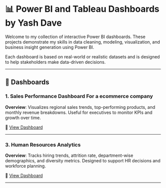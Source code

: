 # 📊 Power BI and Tableau Dashboards by Yash Dave

Welcome to my collection of interactive Power BI dashboards. These projects demonstrate my skills in data cleaning, modeling, visualization, and business insight generation using Power BI.

Each dashboard is based on real-world or realistic datasets and is designed to help stakeholders make data-driven decisions.

---

## 🚀 Dashboards

### 1. **Sales Performance Dashboard For a ecommerce company**
**Overview**: Visualizes regional sales trends, top-performing products, and monthly revenue breakdowns. Useful for executives to monitor KPIs and growth over time.

🔗 [View Dashboard](https://app.powerbi.com/view?r=eyJrIjoiNTc1YmUxYTUtNWQyMC00ZTUxLWJiMzItMDFjYzEyNGY4ZTYwIiwidCI6IjVkMGFhNmVhLTY2MjAtNDg2My05ZTIxLTllY2IxNDAyMjJiYyIsImMiOjh9)

---

### 3. **Human Resources Analytics**
**Overview**: Tracks hiring trends, attrition rate, department-wise demographics, and diversity metrics. Designed to support HR decisions and workforce planning.

🔗 [View Dashboard](https://app.powerbi.com/view?r=eyJrIjoiMGVmMGMzNDYtYTMyYy00MDE0LTg1MDMtMDY3MjljOGRiN2UzIiwidCI6IjVkMGFhNmVhLTY2MjAtNDg2My05ZTIxLTllY2IxNDAyMjJiYyIsImMiOjh9)

---
